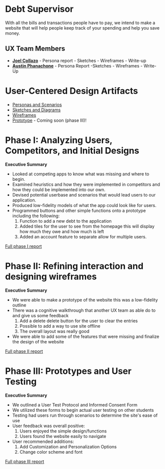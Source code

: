 # Debt Supervisor 

With all the bills and transactions people have to pay, we intend to make a website that 
will help people keep track of your spending and help you save money.

## UX Team Members

* **[Joel Collazo](https://usabilityengineering.github.io/ux-portfolio-WZRD95/)** - Persona report - Sketches - Wireframes - Write-up 
* **[Austin Phanachone](https://aphanachone.github.io/UX-Journal/)** - Persona Report -Sketches - Wireframes - Write-Up

# User-Centered Design Artifacts
 
* [Personas and Scenarios](personas/)
* [Sketches and Diagrams](sketches/)
* [Wireframes](wireframes/)
* [Prototype](#) - Coming soon (phase III)!

# Phase I: Analyzing Users, Competitors, and Initial Designs

**Executive Summary**

* Looked at competing apps to know what was missing and where to begin.
* Examined heuristics and how they were implemented in competitors and how they could be implemented into our own.
* Devised potential userbase and scenarios that would lead users to our application.
* Produced low-fidelity models of what the app could look like for users.
* Programmed buttons and other simple functions onto a prototype including the following:
  1. Function to add a new debt to the application
  2. Added tiles for the user to see from the homepage this will display how much they owe and how much is left
  3. Added an account feature to separate allow for multiple users.


[Full phase I report](phaseI/)

# Phase II: Refining interaction and designing wireframes

**Executive Summary**

* We were able to make a prototype of the website this was a low-fidelity outline 
* There was a cognitive walkthrough that another UX team as able do to and give us some feedback 
  1. Add a delete delete button for the user to clear the entries 
  2. Possible to add a way to use site offline 
  3. The overall layout was really good 
* We were able to add some of the features that were missing and finalize the design of the website

[Full phase II report](phaseII/)

# Phase III: Prototypes and User Testing

**Executive Summary**

* We outlined a User Test Protocol and Informed Consent Form
* We utilized these forms to begin actual user testing on other students
* Testing had users run through scenarios to determine the site's ease of use
* User feedback was overall positive:
  1. Users enjoyed the simple design/functions
  2. Users found the website easily to navigate
* User recommended additions:
  1. Add Customization and Personalization Options
  2. Change color scheme and font

[Full phase III report](phaseIII/)

